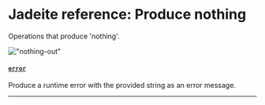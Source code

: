 <!---
  This markdown file was generated. Do not edit.
  -->

# Jadeite reference: Produce nothing

Operations that produce 'nothing'.

!["nothing-out"](./halite-bnf-diagrams/nothing-out-j.svg)

#### [`error`](halite_full-reference-j.md#error)

Produce a runtime error with the provided string as an error message.

---

